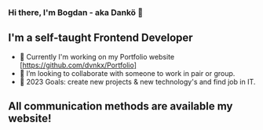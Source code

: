 ### Hi there, I'm Bogdan - aka Dankö 👋

## I'm a self-taught Frontend Developer

- 🌱 Currently I'm working on my Portfolio website [https://github.com/dvnkx/Portfolio]
- 👯 I’m looking to collaborate with someone to work in pair or group.
- 🥅 2023 Goals: create new projects & new technology's and find job in IT.

## All communication methods are available my website!

